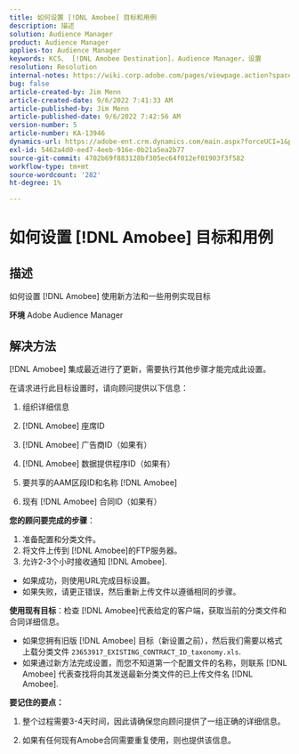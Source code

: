 ```yaml
---
title: 如何设置 [!DNL Amobee] 目标和用例
description: 描述
solution: Audience Manager
product: Audience Manager
applies-to: Audience Manager
keywords: KCS、 [!DNL Amobee Destination]，Audience Manager，设置
resolution: Resolution
internal-notes: https://wiki.corp.adobe.com/pages/viewpage.action?spaceKey=MCPI&title=Turn+Amobee+-+AAM+Destination
bug: false
article-created-by: Jim Menn
article-created-date: 9/6/2022 7:41:33 AM
article-published-by: Jim Menn
article-published-date: 9/6/2022 7:42:56 AM
version-number: 5
article-number: KA-13946
dynamics-url: https://adobe-ent.crm.dynamics.com/main.aspx?forceUCI=1&pagetype=entityrecord&etn=knowledgearticle&id=1aac9553-b72d-ed11-9db1-0022480866ad
exl-id: 5462a4d0-eed7-4eeb-916e-0b21a5ea2b77
source-git-commit: 4702b69f883128bf305ec64f012ef01903f3f582
workflow-type: tm+mt
source-wordcount: '282'
ht-degree: 1%

---
```


# 如何设置 [!DNL Amobee] 目标和用例

## 描述


如何设置 [!DNL Amobee] 使用新方法和一些用例实现目标

<b>环境</b>
Adobe Audience Manager


## 解决方法


[!DNL Amobee] 集成最近进行了更新，需要执行其他步骤才能完成此设置。

在请求进行此目标设置时，请向顾问提供以下信息：

1. 组织详细信息

2. [!DNL Amobee] 座席ID

3. [!DNL Amobee] 广告商ID（如果有）

4. [!DNL Amobee] 数据提供程序ID（如果有）

5. 要共享的AAM区段ID和名称 [!DNL Amobee]

6. 现有 [!DNL Amobee] 合同ID（如果有）

<b>您的顾问要完成的步骤</b>：

1. 准备配置和分类文件。
2. 将文件上传到 [!DNL Amobee]的FTP服务器。
3. 允许2-3个小时接收通知 [!DNL Amobee].


- 如果成功，则使用URL完成目标设置。
- 如果失败，请更正错误，然后重新上传文件以遵循相同的步骤。


<b>使用现有目标</b>：检查 [!DNL Amobee]代表给定的客户端，获取当前的分类文件和合同详细信息。

- 如果您拥有旧版 [!DNL Amobee] 目标（新设置之前），然后我们需要以格式上载分类文件 `23653917_EXISTING_CONTRACT_ID_taxonomy.xls`.
- 如果通过新方法完成设置，而您不知道第一个配置文件的名称，则联系 [!DNL Amobee] 代表查找将向其发送最新分类文件的已上传文件名 [!DNL Amobee].


<b>要记住的要点：</b>

1. 整个过程需要3-4天时间，因此请确保您向顾问提供了一组正确的详细信息。

2. 如果有任何现有Amobe合同需要重复使用，则也提供该信息。
